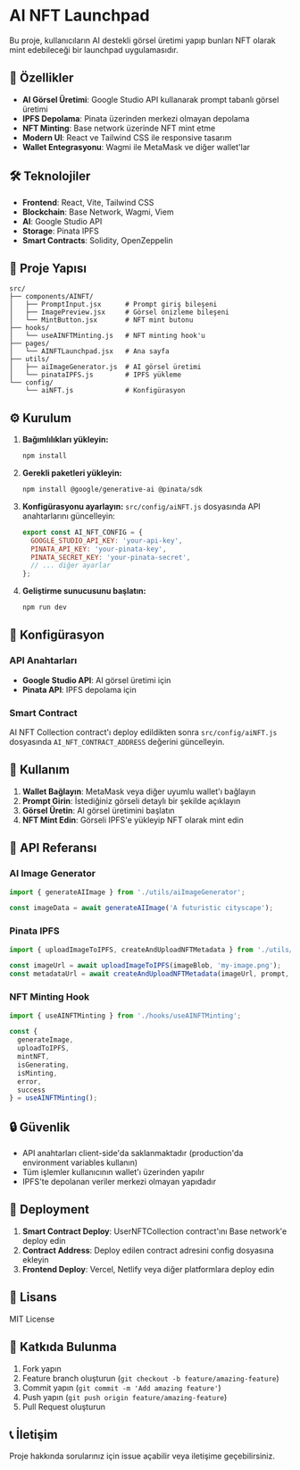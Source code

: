 # AI NFT Launchpad

Bu proje, kullanıcıların AI destekli görsel üretimi yapıp bunları NFT olarak mint edebileceği bir launchpad uygulamasıdır.

## 🚀 Özellikler

- **AI Görsel Üretimi**: Google Studio API kullanarak prompt tabanlı görsel üretimi
- **IPFS Depolama**: Pinata üzerinden merkezi olmayan depolama
- **NFT Minting**: Base network üzerinde NFT mint etme
- **Modern UI**: React ve Tailwind CSS ile responsive tasarım
- **Wallet Entegrasyonu**: Wagmi ile MetaMask ve diğer wallet'lar

## 🛠️ Teknolojiler

- **Frontend**: React, Vite, Tailwind CSS
- **Blockchain**: Base Network, Wagmi, Viem
- **AI**: Google Studio API
- **Storage**: Pinata IPFS
- **Smart Contracts**: Solidity, OpenZeppelin

## 📁 Proje Yapısı

```
src/
├── components/AINFT/
│   ├── PromptInput.jsx      # Prompt giriş bileşeni
│   ├── ImagePreview.jsx     # Görsel önizleme bileşeni
│   └── MintButton.jsx       # NFT mint butonu
├── hooks/
│   └── useAINFTMinting.js   # NFT minting hook'u
├── pages/
│   └── AINFTLaunchpad.jsx   # Ana sayfa
├── utils/
│   ├── aiImageGenerator.js  # AI görsel üretimi
│   └── pinataIPFS.js        # IPFS yükleme
└── config/
    └── aiNFT.js             # Konfigürasyon
```

## ⚙️ Kurulum

1. **Bağımlılıkları yükleyin:**
   ```bash
   npm install
   ```

2. **Gerekli paketleri yükleyin:**
   ```bash
   npm install @google/generative-ai @pinata/sdk
   ```

3. **Konfigürasyonu ayarlayın:**
   `src/config/aiNFT.js` dosyasında API anahtarlarını güncelleyin:
   ```javascript
   export const AI_NFT_CONFIG = {
     GOOGLE_STUDIO_API_KEY: 'your-api-key',
     PINATA_API_KEY: 'your-pinata-key',
     PINATA_SECRET_KEY: 'your-pinata-secret',
     // ... diğer ayarlar
   };
   ```

4. **Geliştirme sunucusunu başlatın:**
   ```bash
   npm run dev
   ```

## 🔧 Konfigürasyon

### API Anahtarları

- **Google Studio API**: AI görsel üretimi için
- **Pinata API**: IPFS depolama için

### Smart Contract

AI NFT Collection contract'ı deploy edildikten sonra `src/config/aiNFT.js` dosyasında `AI_NFT_CONTRACT_ADDRESS` değerini güncelleyin.

## 🎯 Kullanım

1. **Wallet Bağlayın**: MetaMask veya diğer uyumlu wallet'ı bağlayın
2. **Prompt Girin**: İstediğiniz görseli detaylı bir şekilde açıklayın
3. **Görsel Üretin**: AI görsel üretimini başlatın
4. **NFT Mint Edin**: Görseli IPFS'e yükleyip NFT olarak mint edin

## 📝 API Referansı

### AI Image Generator

```javascript
import { generateAIImage } from './utils/aiImageGenerator';

const imageData = await generateAIImage('A futuristic cityscape');
```

### Pinata IPFS

```javascript
import { uploadImageToIPFS, createAndUploadNFTMetadata } from './utils/pinataIPFS';

const imageUrl = await uploadImageToIPFS(imageBlob, 'my-image.png');
const metadataUrl = await createAndUploadNFTMetadata(imageUrl, prompt, address);
```

### NFT Minting Hook

```javascript
import { useAINFTMinting } from './hooks/useAINFTMinting';

const {
  generateImage,
  uploadToIPFS,
  mintNFT,
  isGenerating,
  isMinting,
  error,
  success
} = useAINFTMinting();
```

## 🔒 Güvenlik

- API anahtarları client-side'da saklanmaktadır (production'da environment variables kullanın)
- Tüm işlemler kullanıcının wallet'ı üzerinden yapılır
- IPFS'te depolanan veriler merkezi olmayan yapıdadır

## 🚀 Deployment

1. **Smart Contract Deploy**: UserNFTCollection contract'ını Base network'e deploy edin
2. **Contract Address**: Deploy edilen contract adresini config dosyasına ekleyin
3. **Frontend Deploy**: Vercel, Netlify veya diğer platformlara deploy edin

## 📄 Lisans

MIT License

## 🤝 Katkıda Bulunma

1. Fork yapın
2. Feature branch oluşturun (`git checkout -b feature/amazing-feature`)
3. Commit yapın (`git commit -m 'Add amazing feature'`)
4. Push yapın (`git push origin feature/amazing-feature`)
5. Pull Request oluşturun

## 📞 İletişim

Proje hakkında sorularınız için issue açabilir veya iletişime geçebilirsiniz.
